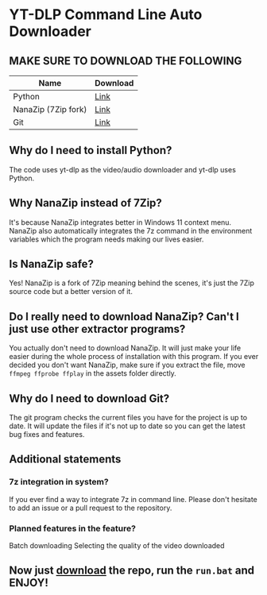 # YT-DLP Command Line Auto Downloader


## MAKE SURE TO DOWNLOAD THE FOLLOWING
Name  | Download
------------- | -------------
Python  | [Link](https://www.python.org/downloads/)
NanaZip (7Zip fork)  | [Link](https://www.microsoft.com/store/productId/9N8G7TSCL18R?ocid=pdpshare)
Git  | [Link](https://git-scm.com/download/win)

## Why do I need to install Python?
The code uses yt-dlp as the video/audio downloader and yt-dlp uses Python.

## Why NanaZip instead of 7Zip?
It's because NanaZip integrates better in Windows 11 context menu. NanaZip also automatically integrates the 7z command in the environment variables which the program needs making our lives easier.

## Is NanaZip safe?
Yes! NanaZip is a fork of 7Zip meaning behind the scenes, it's just the 7Zip source code but a better version of it.

## Do I really need to download NanaZip? Can't I just use other extractor programs?
You actually don't need to download NanaZip. It will just make your life easier during the whole process of installation with this program. If you ever decided you don't want NanaZip, make sure if you extract the file, move `ffmpeg ffprobe ffplay` in the assets folder directly.

## Why do I need to download Git?
The git program checks the current files you have for the project is up to date. It will update the files if it's not up to date so you can get the latest bug fixes and features.

## Additional statements
### 7z integration in system?
If you ever find a way to integrate 7z in command line. Please don't hesitate to add an issue or a pull request to the repository.

### Planned features in the feature?
Batch downloading
Selecting the quality of the video downloaded



## Now just [download](https://github.com/PizzaSpark/yt-dlp-auto-downloader/archive/refs/heads/main.zip) the repo, run the `run.bat` and ENJOY!
